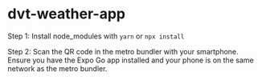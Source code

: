 # dvt-weather-app

Step 1: Install node_modules with `yarn` or `npx install`

Step 2: Scan the QR code in the metro bundler with your smartphone. Ensure you have the Expo Go app installed and your phone is on the same network as the metro bundler.

